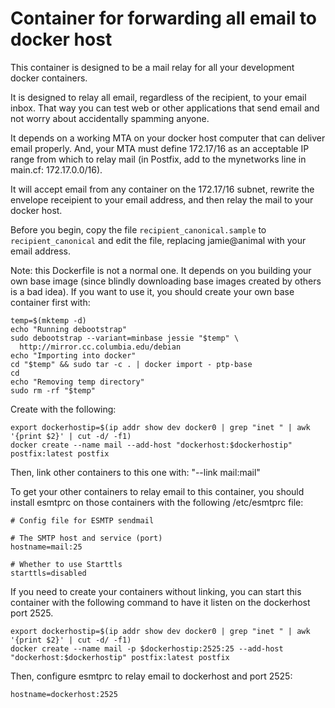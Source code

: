 # Container for forwarding all email to docker host #

This container is designed to be a mail relay for all your development docker
containers. 

It is designed to relay all email, regardless of the recipient, to your email
inbox. That way you can test web or other applications that send email and not
worry about accidentally spamming anyone.

It depends on a working MTA on your docker host computer that can deliver email
properly. And, your MTA must define 172.17/16 as an acceptable IP range from
which to relay mail (in Postfix, add to the mynetworks line in main.cf:
172.17.0.0/16).

It will accept email from any container on the 172.17/16 subnet,
rewrite the envelope receipient to your email address, and then relay the mail
to your docker host.

Before you begin, copy the file `recipient_canonical.sample` to
`recipient_canonical` and edit the file, replacing jamie@animal with your email
address.

Note: this Dockerfile is not a normal one. It depends on you building your own
base image (since blindly downloading base images created by others is a bad
idea).  If you want to use it, you should create your own base container first
with:

```
temp=$(mktemp -d)
echo "Running debootstrap"
sudo debootstrap --variant=minbase jessie "$temp" \
  http://mirror.cc.columbia.edu/debian
echo "Importing into docker"
cd "$temp" && sudo tar -c . | docker import - ptp-base
cd
echo "Removing temp directory"
sudo rm -rf "$temp"
```

Create with the following:

```
export dockerhostip=$(ip addr show dev docker0 | grep "inet " | awk '{print $2}' | cut -d/ -f1)
docker create --name mail --add-host "dockerhost:$dockerhostip" postfix:latest postfix
```

Then, link other containers to this one with: "--link mail:mail"

To get your other containers to relay email to this container, you should
install esmtprc on those containers with the following /etc/esmtprc file:

```
# Config file for ESMTP sendmail

# The SMTP host and service (port)
hostname=mail:25

# Whether to use Starttls
starttls=disabled
```

If you need to create your containers without linking, you can start this
container with the following command to have it listen on the dockerhost port
2525.

```
export dockerhostip=$(ip addr show dev docker0 | grep "inet " | awk '{print $2}' | cut -d/ -f1)
docker create --name mail -p $dockerhostip:2525:25 --add-host "dockerhost:$dockerhostip" postfix:latest postfix
```

Then, configure esmtprc to relay email to dockerhost and port 2525:

```
hostname=dockerhost:2525
```

